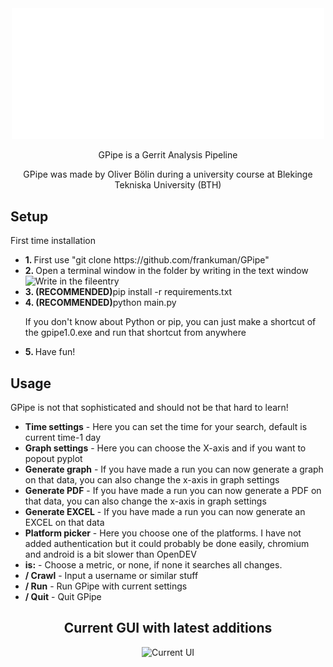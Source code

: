 <!DOCTYPE html>
<html>


<body>
  <div align="center">
    <img src="https://github.com/frankuman/GPipe/blob/main/assets/images/gpipe.png?raw=true" width="500" title="GPipe Logo">
    <p>GPipe is a Gerrit Analysis Pipeline</p>
    <p>GPipe was made by Oliver Bölin during a university course at Blekinge Tekniska University (BTH)</p>
  </div>

  <h2>Setup</h2>
  <p>First time installation</p>
<ul>
    <li><b>1. </b>First use "git clone https://github.com/frankuman/GPipe"</li>
    <li><b>2. </b>Open a terminal window in the folder by writing in the text window</li>
     <img src="https://i.gyazo.com/aedeeea741fc0d4bf40a54ad337ca14b.png" width="500" title="Write in the fileentry">
    <li><b>3. (RECOMMENDED)</b>pip install -r requirements.txt</li>
    <li><b>4. (RECOMMENDED)</b>python main.py</li>
    <p>If you don't know about Python or pip, you can just make a shortcut of the gpipe1.0.exe and run that shortcut from anywhere</p>
    <li><b>5. </b>Have fun!</li>
     
  </ul>
  <h2>Usage</h2>
  <p>GPipe is not that sophisticated and should not be that hard to learn!</p>
  <ul>
    <li><b>Time settings</b> - Here you can set the time for your search, default is current time-1 day</li>
    <li><b>Graph settings</b> - Here you can choose the X-axis and if you want to popout pyplot</li>
    <li><b>Generate graph</b> - If you have made a run you can now generate a graph on that data, you can also change the x-axis in graph settings</li>
    <li><b>Generate PDF</b> - If you have made a run you can now generate a PDF on that data, you can also change the x-axis in graph settings</li>
    <li><b>Generate EXCEL</b> - If you have made a run you can now generate an EXCEL on that data</li>
    <li><b>Platform picker</b> - Here you choose one of the platforms. I have not added authentication but it could probably be done easily, chromium and android is a bit slower than OpenDEV</li>
    <li><b>is:</b> - Choose a metric, or none, if none it searches all changes.</li>
    <li><b>/ Crawl</b> - Input a username or similar stuff</li>
    <li><b>/ Run</b> - Run GPipe with current settings</li>
    <li><b>/ Quit</b> - Quit GPipe</li>
  </ul>

  <div align="center">
    <h2>Current GUI with latest additions</h2>
    <img src="https://i.gyazo.com/be6c2c93afa34a7fb7ebd90a8b416764.png" width="1000" title="Current UI">
  </div>
</body>

</html>
